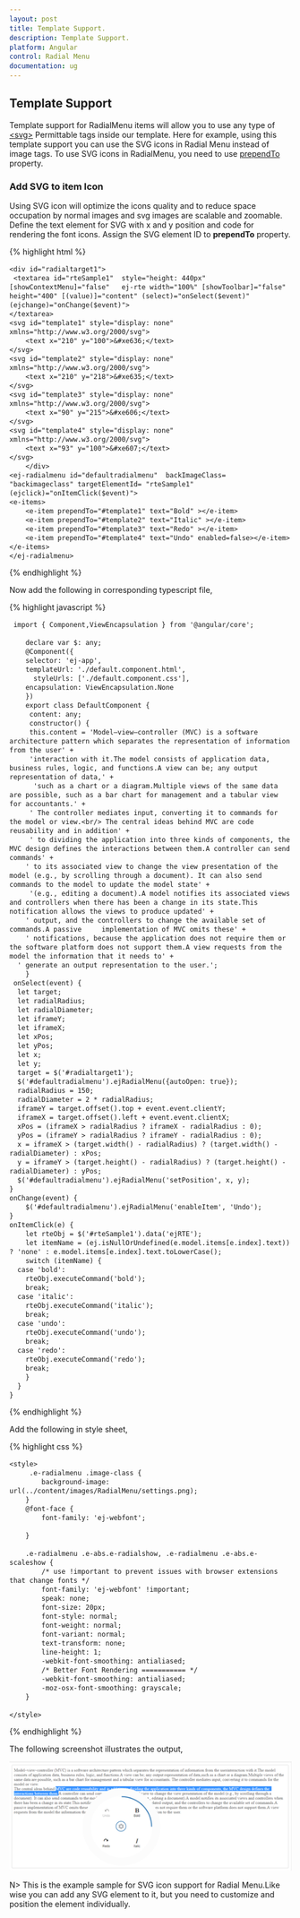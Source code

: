 ```yaml
---
layout: post
title: Template Support.
description: Template Support.
platform: Angular
control: Radial Menu
documentation: ug
---
```


## Template Support

 Template support for RadialMenu items will allow you to use any type of [\<svg\>](https://developer.mozilla.org/en-US/docs/Web/SVG/Element#SVG_elements) Permittable tags inside our template. Here for example, using this template support you can use the SVG icons in Radial Menu instead of image tags. To use SVG icons in RadialMenu, you need to use [prependTo](https://help.syncfusion.com/api/js/ejradialmenu#members:items-prependTo) property.

 ### Add SVG to item Icon

Using SVG icon will optimize the icons quality and to reduce space occupation by normal images and svg images are scalable and zoomable. Define the text element for SVG with x and y position and code for rendering the font icons. Assign the SVG element ID to **prependTo** property.

{% highlight html %}

    <div id="radialtarget1">
     <textarea id="rteSample1"  style="height: 440px" [showContextMenu]="false"   ej-rte width="100%" [showToolbar]="false" height="400" [(value)]="content" (select)="onSelect($event)" (ejchange)="onChange($event)">
    </textarea>
	<svg id="template1" style="display: none" xmlns="http://www.w3.org/2000/svg">
        <text x="210" y="100">&#xe636;</text>
    </svg>
    <svg id="template2" style="display: none" xmlns="http://www.w3.org/2000/svg">
        <text x="210" y="218">&#xe635;</text>
    </svg>
    <svg id="template3" style="display: none" xmlns="http://www.w3.org/2000/svg">
        <text x="90" y="215">&#xe606;</text>
    </svg>
    <svg id="template4" style="display: none" xmlns="http://www.w3.org/2000/svg">
        <text x="93" y="100">&#xe607;</text>
    </svg>
        </div>     
    <ej-radialmenu id="defaultradialmenu"  backImageClass= "backimageclass" targetElementId= "rteSample1" (ejclick)="onItemClick($event)">
    <e-items>
        <e-item prependTo="#template1" text="Bold" ></e-item>
        <e-item prependTo="#template2" text="Italic" ></e-item>
        <e-item prependTo="#template3" text="Redo" ></e-item>
        <e-item prependTo="#template4" text="Undo" enabled=false></e-item>
    </e-items>
    </ej-radialmenu>
         
    
{% endhighlight %}

Now add the following in corresponding typescript file,

{% highlight javascript %}

     import { Component,ViewEncapsulation } from '@angular/core';

        declare var $: any;
        @Component({
        selector: 'ej-app',
        templateUrl: './default.component.html',
          styleUrls: ['./default.component.css'],
        encapsulation: ViewEncapsulation.None
        })
        export class DefaultComponent {
         content: any;
         constructor() {
         this.content = 'Model–view–controller (MVC) is a software architecture pattern which separates the representation of information  from the user' +
         'interaction with it.The model consists of application data, business rules, logic, and functions.A view can be; any output representation of data,' +
          'such as a chart or a diagram.Multiple views of the same data are possible, such as a bar chart for management and a tabular view for accountants.' +
         ' The controller mediates input, converting it to commands for the model or view.<br/> The central ideas behind MVC are code reusability and in addition' +
         ' to dividing the application into three kinds of components, the MVC design defines the interactions between them.A controller can send commands' +
        ' to its associated view to change the view presentation of the model (e.g., by scrolling through a document). It can also send commands to the model to update the model state' +
         '(e.g., editing a document).A model notifies its associated views and controllers when there has been a change in its state.This notification allows the views to produce updated' +
        ' output, and the controllers to change the available set of commands.A passive     implementation of MVC omits these' +
        ' notifications, because the application does not require them or the software platform does not support them.A view requests from the model the information that it needs to' +
      ' generate an output representation to the user.';
        }
     onSelect(event) {
      let target;
      let radialRadius;
      let radialDiameter;
      let iframeY;
      let iframeX;
      let xPos;
      let yPos;
      let x;
      let y;
      target = $('#radialtarget1');
      $('#defaultradialmenu').ejRadialMenu({autoOpen: true});
      radialRadius = 150;
      radialDiameter = 2 * radialRadius;
      iframeY = target.offset().top + event.event.clientY;
      iframeX = target.offset().left + event.event.clientX;
      xPos = (iframeX > radialRadius ? iframeX - radialRadius : 0);
      yPos = (iframeY > radialRadius ? iframeY - radialRadius : 0);
      x = iframeX > (target.width() - radialRadius) ? (target.width() - radialDiameter) : xPos;
      y = iframeY > (target.height() - radialRadius) ? (target.height() - radialDiameter) : yPos;
      $('#defaultradialmenu').ejRadialMenu('setPosition', x, y);
    }
    onChange(event) {
        $('#defaultradialmenu').ejRadialMenu('enableItem', 'Undo');
    }
    onItemClick(e) { 
        let rteObj = $('#rteSample1').data('ejRTE');
        let itemName = (ej.isNullOrUndefined(e.model.items[e.index].text)) ? 'none' : e.model.items[e.index].text.toLowerCase();
        switch (itemName) {
      case 'bold':
        rteObj.executeCommand('bold');
        break;
      case 'italic':
        rteObj.executeCommand('italic');
        break;
      case 'undo':
        rteObj.executeCommand('undo');
        break;
      case 'redo':
        rteObj.executeCommand('redo');
        break;
        }
      }
    }


{% endhighlight %}

Add the following in style sheet,

{% highlight css %}

    <style>
         .e-radialmenu .image-class {
            background-image: url(../content/images/RadialMenu/settings.png);
        }
        @font-face {
            font-family: 'ej-webfont';
           
        }

        .e-radialmenu .e-abs.e-radialshow, .e-radialmenu .e-abs.e-scaleshow {
            /* use !important to prevent issues with browser extensions that change fonts */
            font-family: 'ej-webfont' !important;
            speak: none;
            font-size: 20px;
            font-style: normal;
            font-weight: normal;
            font-variant: normal;
            text-transform: none;
            line-height: 1;
            -webkit-font-smoothing: antialiased;
            /* Better Font Rendering =========== */
            -webkit-font-smoothing: antialiased;
            -moz-osx-font-smoothing: grayscale;
        }

    </style>

{% endhighlight %}

The following screenshot illustrates the output,

![](template-support\img1.png)

 N> This is the example sample for SVG icon support for Radial Menu.Like wise you can add any SVG element to it, but you need to customize and position the element individually.  


